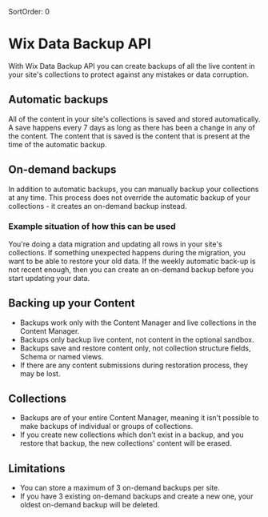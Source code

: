 SortOrder: 0
# Wix Data Backup API

With Wix Data Backup API you can create backups of all the live content in your site's collections to protect against
any mistakes or data corruption.

## Automatic backups

All of the content in your site's collections is saved and stored automatically. A save happens every 7 days as long as
there has been a change in any of the content. The content that is saved is the content that is present at the time of
the automatic backup.

## On-demand backups

In addition to automatic backups, you can manually backup your collections at any time. This process does not override
the automatic backup of your collections - it creates an on-demand backup instead.

### Example situation of how this can be used
You're doing a data migration and updating all rows in your site's collections. If something unexpected happens during
the migration, you want to be able to restore your old data. If the weekly automatic back-up is not
recent enough, then you can create an on-demand backup before you start updating your data.

## Backing up your Content

* Backups work only with the Content Manager and live collections in the Content Manager.
* Backups only backup live content, not content in the optional sandbox.
* Backups save and restore content only, not collection structure fields, Schema or named views.
* If there are any content submissions during restoration process, they may be lost.

## Collections

* Backups are of your entire Content Manager, meaning it isn't possible to make backups of individual or groups of
  collections.
* If you create new collections which don’t exist in a backup, and you restore that backup, the new collections' content
  will be erased.

## Limitations

* You can store a maximum of 3 on-demand backups per site.
* If you have 3 existing on-demand backups and create a new one, your oldest on-demand backup will be deleted.
